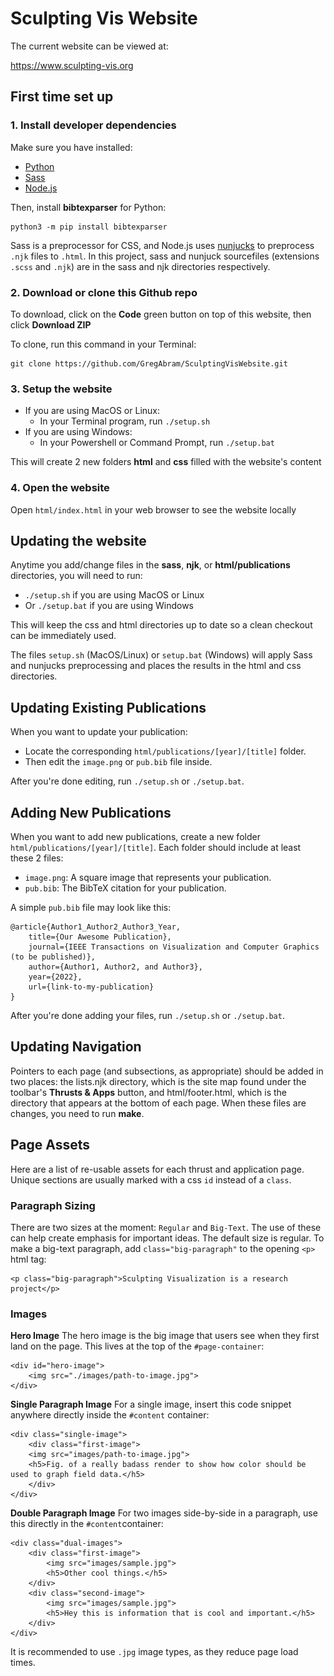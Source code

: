 
# Sculpting Vis Website

The current website can be viewed at:

https://www.sculpting-vis.org


## First time set up

### 1. Install developer dependencies

Make sure you have installed: 
- [Python](https://www.python.org/downloads)
- [Sass](https://sass-lang.com/install)
- [Node.js](https://nodejs.org/en/download)

Then, install **bibtexparser** for Python:

```
python3 -m pip install bibtexparser
```

Sass is a preprocessor for CSS, and Node.js uses [nunjucks](https://mozilla.github.io/nunjucks/) to preprocess `.njk` files to `.html`. In this project, sass and nunjuck sourcefiles (extensions `.scss` and `.njk`) are in the sass and njk directories respectively.

### 2. Download or clone this Github repo

To download, click on the **Code** green button on top of this website, then click **Download ZIP**

To clone, run this command in your Terminal:

```
git clone https://github.com/GregAbram/SculptingVisWebsite.git
```

### 3. Setup the website

- If you are using MacOS or Linux: 
	- In your Terminal program, run `./setup.sh` 
- If you are using Windows: 
	- In your Powershell or Command Prompt, run `./setup.bat`

This will create 2 new folders **html** and **css** filled with the website's content

### 4. Open the website

Open `html/index.html` in your web browser to see the website locally 

## Updating the website

Anytime you add/change files in the **sass**, **njk**, or **html/publications** directories, you will need to run:

- `./setup.sh` if you are using MacOS or Linux
- Or `./setup.bat` if you are using Windows

This will keep the css and html directories up to date so a clean checkout can be immediately used.

The files `setup.sh` (MacOS/Linux) or `setup.bat` (Windows) will apply Sass and nunjucks preprocessing and places the results in the html and css directories.


## Updating Existing Publications

When you want to update your publication:

- Locate the corresponding `html/publications/[year]/[title]` folder.
- Then edit the `image.png` or `pub.bib` file inside.

After you're done editing, run `./setup.sh` or `./setup.bat`.


## Adding New Publications

When you want to add new publications, create a new folder `html/publications/[year]/[title]`. Each folder should include at least these 2 files:

- `image.png`: A square image that represents your publication.
- `pub.bib`: The BibTeX citation for your publication.

A simple `pub.bib` file may look like this:

```
@article{Author1_Author2_Author3_Year,
    title={Our Awesome Publication},
    journal={IEEE Transactions on Visualization and Computer Graphics (to be published)},
    author={Author1, Author2, and Author3},
    year={2022},
    url={link-to-my-publication}
}
```

After you're done adding your files, run `./setup.sh` or `./setup.bat`.


## Updating Navigation

Pointers to each page (and subsections, as appropriate) should be added in two places: the lists.njk directory, which is the site map found under the toolbar's **Thrusts & Apps** button, and html/footer.html, which is the directory that appears at the bottom of each page.   When these files are changes, you need to run **make**.

## Page Assets
Here are a list of re-usable assets for each thrust and application page. Unique sections are usually marked with a css `id` instead of a `class`.

### Paragraph Sizing
There are two sizes at the moment: `Regular` and `Big-Text`. The use of these can help create emphasis for important ideas.
The default size is regular. To make a big-text paragraph, add `class="big-paragraph"` to the opening `<p>` html tag:

    <p class="big-paragraph">Sculpting Visualization is a research project</p>

### Images
**Hero Image**
The hero image is the big image that users see when they first land on the page. This lives at the top of the `#page-container`:

    <div id="hero-image">
    	<img src="./images/path-to-image.jpg">
    </div>

**Single Paragraph Image**
For a single image, insert this code snippet anywhere directly inside the `#content` container:

    <div class="single-image">
    	<div class="first-image">
    	<img src="images/path-to-image.jpg">
    	<h5>Fig. of a really badass render to show how color should be used to graph field data.</h5>
    	</div>
    </div>

**Double Paragraph Image**
For two images side-by-side in a paragraph, use this directly in the `#content`container:

    <div class="dual-images">
    	<div class="first-image">
    		<img src="images/sample.jpg">
    		<h5>Other cool things.</h5>
    	</div>
    	<div class="second-image">
    		<img src="images/sample.jpg">
    		<h5>Hey this is information that is cool and important.</h5>
    	</div>
    </div>

It is recommended to use `.jpg` image types, as they reduce page load times.

<!-- ### Contributors
These are the people who contributed to the thrust or application. Hyperlinks are optional.

    <div id="contributors">
    	<h3>Contributors</h3>
    	<ul>
    		<li>Stephanie Zeller</li>
    		<li><a href="links go here">Francesca Samsel</a></li>
    		<li><a href="#">Greg Abram</a></li>
    		<li><a href="#">Daniel Keefe</a></li>
    	</ul>
    </div>

### Sources
It's highly encouraged to upload the cited article to the `publications` folder.

    <div id="sources">
    	<h3>Sources</h3>
    	<ul>
    		<li>
    			<h4><a href="link to article here">Antarctic Water Masses and Ice Shelves Visualizing the Physics</a><a  class="doi" href="doi link goes here">DOI</a></h4>
    			<p>Greg Abram, Francesca Samsel, Mark R Petersen, Xylar Asay-Davis, Darin Comeau, Stephen F Price <br/>
    			<i>IEEE Computer Graphics and Applications, 2021</i></p>
    		</li>
    	</ul>
    </div>

### Sidebar
The sidebar sits on the left side of the page. Users can click each item to navigate to the corresponding section on the page.

I recommend filling this section out last.

    <div id="sidebar">
    	<div class="sticky">
    		<h1>Planetariums</h1>
    		<h2>Camera Tracking</h2>
    		<ul>
    			<li><a href="#overview">Thrust Overview</a></li>
    			<li><a href="#physicalization">1. Physicalization of Physical Particles</a></li>
    			<li><a href="#following-po">2. Following Physical Objects</a></li>
    			<li><a href="#future-obj">3. Future Objects to Follow</a></li>
    			<li><a href="#contributors">Contributors</a></li>
    			<li><a href="#sources-support">Sources and Support</a></li>
    		</ul>
    	</div>
    </div> -->
